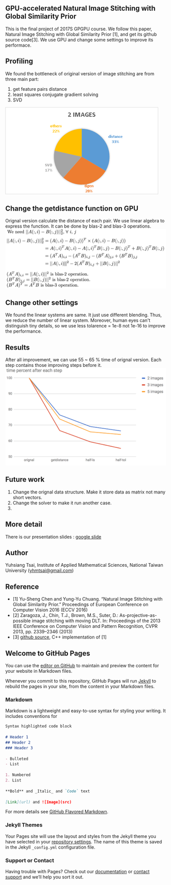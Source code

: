 ## GPU-accelerated Natural Image Stitching with Global Similarity Prior
This is the final project of 2017S GPGPU course. We follow this paper, Natural Image Stitching with Global Similarity Prior [1], and get its github source code[3]. We use GPU and change some settings to improve its performace.

## Profiling
We found the bottleneck of original version of image stitching are from three main part:
1. get feature pairs distance
2. least squares conjugate gradient solving
3. SVD

![Profiling Before](images/profiling-before.png)
## Change the getdistance function on GPU
Orignal version calculate the distance of each pair. We use linear algebra to express the function. It can be done by blas-2 and blas-3 operations.
![Get Distance Math](images/get_distance_math.png)
## Change other settings
We found the linear systems are same. It just use different blending. Thus, we reduce the number of linear system. Moreover, human eyes can't distinguish tiny details, so we use less tolarence = 1e-8 not 1e-16 to improve the performance.
## Results
After all improvement, we can use 55 ~ 65 % time of orignal version.
Each step contains those improving steps before it.
![Time Percent](images/time_percent.png)
## Future work
1. Change the orignal data structure. Make it store data as matrix not many short vectors.
2. Change the solver to make it run another case.
3. 
## More detail
There is our presentation slides : [google slide](https://goo.gl/pu3Eih)
## Author
Yuhsiang Tsai, Institute of Applied Mathematical Sciences, National Taiwan University (yhmtsai@gmail.com)

## Reference
- [1] Yu-Sheng Chen and Yung-Yu Chuang. “Natural Image Stitching with Global Similarity Prior.” Proceedings of European Conference on Computer Vision 2016 (ECCV 2016)
- [2] Zaragoza, J., Chin, T.J., Brown, M.S., Suter, D.: As-projective-as-possible image stitching with moving DLT. In: Proceedings of the 2013 IEEE Conference on Computer Vision and Pattern Recognition, CVPR 2013, pp. 2339–2346 (2013)
- [3] [github source](https://github.com/nothinglo/NISwGSP), C++ implementation of [1]

## Welcome to GitHub Pages

You can use the [editor on GitHub](https://github.com/yhmtsai/GPU-accelerated-Natural-Image-Stitching-with-Global-Similarity-Prior/edit/master/docs/README.md) to maintain and preview the content for your website in Markdown files.

Whenever you commit to this repository, GitHub Pages will run [Jekyll](https://jekyllrb.com/) to rebuild the pages in your site, from the content in your Markdown files.

### Markdown

Markdown is a lightweight and easy-to-use syntax for styling your writing. It includes conventions for

```markdown
Syntax highlighted code block

# Header 1
## Header 2
### Header 3

- Bulleted
- List

1. Numbered
2. List

**Bold** and _Italic_ and `Code` text

[Link](url) and ![Image](src)
```

For more details see [GitHub Flavored Markdown](https://guides.github.com/features/mastering-markdown/).

### Jekyll Themes

Your Pages site will use the layout and styles from the Jekyll theme you have selected in your [repository settings](https://github.com/yhmtsai/GPU-accelerated-Natural-Image-Stitching-with-Global-Similarity-Prior/settings). The name of this theme is saved in the Jekyll `_config.yml` configuration file.

### Support or Contact

Having trouble with Pages? Check out our [documentation](https://help.github.com/categories/github-pages-basics/) or [contact support](https://github.com/contact) and we’ll help you sort it out.
